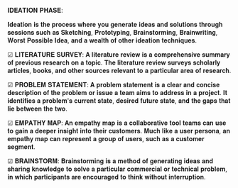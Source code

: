 𝐈𝐃𝐄𝐀𝐓𝐈𝐎𝐍 𝐏𝐇𝐀𝐒𝐄:

  𝐈𝐝𝐞𝐚𝐭𝐢𝐨𝐧 𝐢𝐬 𝐭𝐡𝐞 𝐩𝐫𝐨𝐜𝐞𝐬𝐬 𝐰𝐡𝐞𝐫𝐞 𝐲𝐨𝐮 𝐠𝐞𝐧𝐞𝐫𝐚𝐭𝐞 𝐢𝐝𝐞𝐚𝐬 𝐚𝐧𝐝 𝐬𝐨𝐥𝐮𝐭𝐢𝐨𝐧𝐬 𝐭𝐡𝐫𝐨𝐮𝐠𝐡 𝐬𝐞𝐬𝐬𝐢𝐨𝐧𝐬 𝐬𝐮𝐜𝐡 𝐚𝐬 
  𝐒𝐤𝐞𝐭𝐜𝐡𝐢𝐧𝐠, 𝐏𝐫𝐨𝐭𝐨𝐭𝐲𝐩𝐢𝐧𝐠, 𝐁𝐫𝐚𝐢𝐧𝐬𝐭𝐨𝐫𝐦𝐢𝐧𝐠, 𝐁𝐫𝐚𝐢𝐧𝐰𝐫𝐢𝐭𝐢𝐧𝐠, 𝐖𝐨𝐫𝐬𝐭 𝐏𝐨𝐬𝐬𝐢𝐛𝐥𝐞 𝐈𝐝𝐞𝐚, 𝐚𝐧𝐝 𝐚 𝐰𝐞𝐚𝐥𝐭𝐡 𝐨𝐟 𝐨𝐭𝐡𝐞𝐫 𝐢𝐝𝐞𝐚𝐭𝐢𝐨𝐧 𝐭𝐞𝐜𝐡𝐧𝐢𝐪𝐮𝐞𝐬.

☑ 𝐋𝐈𝐓𝐄𝐑𝐀𝐓𝐔𝐑𝐄 𝐒𝐔𝐑𝐕𝐄𝐘:
  𝐀 𝐥𝐢𝐭𝐞𝐫𝐚𝐭𝐮𝐫𝐞 𝐫𝐞𝐯𝐢𝐞𝐰 𝐢𝐬 𝐚 𝐜𝐨𝐦𝐩𝐫𝐞𝐡𝐞𝐧𝐬𝐢𝐯𝐞 𝐬𝐮𝐦𝐦𝐚𝐫𝐲 𝐨𝐟 𝐩𝐫𝐞𝐯𝐢𝐨𝐮𝐬 𝐫𝐞𝐬𝐞𝐚𝐫𝐜𝐡 𝐨𝐧 𝐚 𝐭𝐨𝐩𝐢𝐜. 
  𝐓𝐡𝐞 𝐥𝐢𝐭𝐞𝐫𝐚𝐭𝐮𝐫𝐞 𝐫𝐞𝐯𝐢𝐞𝐰 𝐬𝐮𝐫𝐯𝐞𝐲𝐬 𝐬𝐜𝐡𝐨𝐥𝐚𝐫𝐥𝐲 𝐚𝐫𝐭𝐢𝐜𝐥𝐞𝐬, 𝐛𝐨𝐨𝐤𝐬, 𝐚𝐧𝐝 𝐨𝐭𝐡𝐞𝐫 𝐬𝐨𝐮𝐫𝐜𝐞𝐬 𝐫𝐞𝐥𝐞𝐯𝐚𝐧𝐭 𝐭𝐨 𝐚 𝐩𝐚𝐫𝐭𝐢𝐜𝐮𝐥𝐚𝐫 𝐚𝐫𝐞𝐚 𝐨𝐟 𝐫𝐞𝐬𝐞𝐚𝐫𝐜𝐡.
  
☑ 𝐏𝐑𝐎𝐁𝐋𝐄𝐌 𝐒𝐓𝐀𝐓𝐄𝐌𝐄𝐍𝐓:
  𝐀 𝐩𝐫𝐨𝐛𝐥𝐞𝐦 𝐬𝐭𝐚𝐭𝐞𝐦𝐞𝐧𝐭 𝐢𝐬 𝐚 𝐜𝐥𝐞𝐚𝐫 𝐚𝐧𝐝 𝐜𝐨𝐧𝐜𝐢𝐬𝐞 𝐝𝐞𝐬𝐜𝐫𝐢𝐩𝐭𝐢𝐨𝐧 𝐨𝐟 𝐭𝐡𝐞 𝐩𝐫𝐨𝐛𝐥𝐞𝐦 𝐨𝐫 𝐢𝐬𝐬𝐮𝐞 𝐚 𝐭𝐞𝐚𝐦 𝐚𝐢𝐦𝐬 𝐭𝐨 𝐚𝐝𝐝𝐫𝐞𝐬𝐬 𝐢𝐧 𝐚 𝐩𝐫𝐨𝐣𝐞𝐜𝐭. 
  𝐈𝐭 𝐢𝐝𝐞𝐧𝐭𝐢𝐟𝐢𝐞𝐬 𝐚 𝐩𝐫𝐨𝐛𝐥𝐞𝐦'𝐬 𝐜𝐮𝐫𝐫𝐞𝐧𝐭 𝐬𝐭𝐚𝐭𝐞, 𝐝𝐞𝐬𝐢𝐫𝐞𝐝 𝐟𝐮𝐭𝐮𝐫𝐞 𝐬𝐭𝐚𝐭𝐞, 𝐚𝐧𝐝 𝐭𝐡𝐞 𝐠𝐚𝐩𝐬 𝐭𝐡𝐚𝐭 𝐥𝐢𝐞 𝐛𝐞𝐭𝐰𝐞𝐞𝐧 𝐭𝐡𝐞 𝐭𝐰𝐨.
  
☑ 𝐄𝐌𝐏𝐀𝐓𝐇𝐘 𝐌𝐀𝐏:
  𝐀𝐧 𝐞𝐦𝐩𝐚𝐭𝐡𝐲 𝐦𝐚𝐩 𝐢𝐬 𝐚 𝐜𝐨𝐥𝐥𝐚𝐛𝐨𝐫𝐚𝐭𝐢𝐯𝐞 𝐭𝐨𝐨𝐥 𝐭𝐞𝐚𝐦𝐬 𝐜𝐚𝐧 𝐮𝐬𝐞 𝐭𝐨 𝐠𝐚𝐢𝐧 𝐚 𝐝𝐞𝐞𝐩𝐞𝐫 𝐢𝐧𝐬𝐢𝐠𝐡𝐭 𝐢𝐧𝐭𝐨 𝐭𝐡𝐞𝐢𝐫 𝐜𝐮𝐬𝐭𝐨𝐦𝐞𝐫𝐬. 
  𝐌𝐮𝐜𝐡 𝐥𝐢𝐤𝐞 𝐚 𝐮𝐬𝐞𝐫 𝐩𝐞𝐫𝐬𝐨𝐧𝐚, 𝐚𝐧 𝐞𝐦𝐩𝐚𝐭𝐡𝐲 𝐦𝐚𝐩 𝐜𝐚𝐧 𝐫𝐞𝐩𝐫𝐞𝐬𝐞𝐧𝐭 𝐚 𝐠𝐫𝐨𝐮𝐩 𝐨𝐟 𝐮𝐬𝐞𝐫𝐬, 𝐬𝐮𝐜𝐡 𝐚𝐬 𝐚 𝐜𝐮𝐬𝐭𝐨𝐦𝐞𝐫 𝐬𝐞𝐠𝐦𝐞𝐧𝐭.

☑ 𝐁𝐑𝐀𝐈𝐍𝐒𝐓𝐎𝐑𝐌:
  𝐁𝐫𝐚𝐢𝐧𝐬𝐭𝐨𝐫𝐦𝐢𝐧𝐠 𝐢𝐬 𝐚 𝐦𝐞𝐭𝐡𝐨𝐝 𝐨𝐟 𝐠𝐞𝐧𝐞𝐫𝐚𝐭𝐢𝐧𝐠 𝐢𝐝𝐞𝐚𝐬 𝐚𝐧𝐝 𝐬𝐡𝐚𝐫𝐢𝐧𝐠 𝐤𝐧𝐨𝐰𝐥𝐞𝐝𝐠𝐞 𝐭𝐨 𝐬𝐨𝐥𝐯𝐞 𝐚 𝐩𝐚𝐫𝐭𝐢𝐜𝐮𝐥𝐚𝐫 𝐜𝐨𝐦𝐦𝐞𝐫𝐜𝐢𝐚𝐥 𝐨𝐫 𝐭𝐞𝐜𝐡𝐧𝐢𝐜𝐚𝐥 𝐩𝐫𝐨𝐛𝐥𝐞𝐦, 
  𝐢𝐧 𝐰𝐡𝐢𝐜𝐡 𝐩𝐚𝐫𝐭𝐢𝐜𝐢𝐩𝐚𝐧𝐭𝐬 𝐚𝐫𝐞 𝐞𝐧𝐜𝐨𝐮𝐫𝐚𝐠𝐞𝐝 𝐭𝐨 𝐭𝐡𝐢𝐧𝐤 𝐰𝐢𝐭𝐡𝐨𝐮𝐭 𝐢𝐧𝐭𝐞𝐫𝐫𝐮𝐩𝐭𝐢𝐨𝐧.

